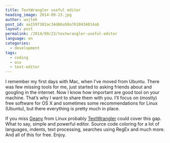 ```yaml
---
title: TextWrangler useful editor
heading_image: 2014-09-23.jpg
author: wojtek
post_id: aa159f302ac34d66a50a7610434014ab
layout: post
permalink: /2014/09/23/textwrangler-useful-editor
language: en
categories:
  - development
tags:
  - coding
  - osx
  - text-editor
---
```

I remember my first days with Mac, when I’ve moved from Ubuntu. There was few missing tools for me, just started to asking friends about and googling in the internet. Now I know how important are good tool on your machine. That’s why I want to share them with you. I’ll focus on (mostly) free software for OS X and sometimes some recommendations for Linux (Ubuntu), but there everything is pretty much in place.

If you miss [Geany](http://www.geany.org/) from Linux probably [TextWrangler](http://www.barebones.com/products/textwrangler/) could cover this gap. What to say, simple and powerful editor.
Source code coloring for a lot of languages, indents, text processing, searches using RegEx and much more. And all of this for free. Enjoy.
